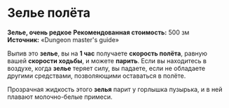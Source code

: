 # Зелье полёта

**Зелье, очень редкое**
**Рекомендованная стоимость:** 500 зм
**Источник:** «Dungeon master's guide»

Выпив это **зелье**, вы на **1 час** получаете **скорость полёта**, равную вашей **скорости ходьбы**, и можете **парить**. Если вы находитесь в воздухе, когда **зелье** теряет силу, вы падаете, если не обладаете другими средствами, позволяющими оставаться в полёте.

Прозрачная жидкость этого **зелья** парит у горлышка пузырька, и в ней плавают молочно-белые примеси.